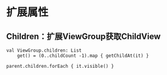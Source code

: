 # 扩展属性

## Children：扩展ViewGroup获取ChildView

```
val ViewGroup.children: List
    get() = (0..childCount -1).map { getChildAt(it) }

parent.children.forEach { it.visible() }
```





